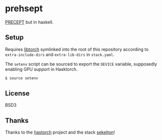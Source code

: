 # prehsept

[PRECEPT](https://github.com/electronics-and-drives/precept) but in haskell.

## Setup

Requires [libtorch](https://pytorch.org/get-started/locally/) symlinked into
the root of this repository according to `extra-include-dirs` and
`extra-lib-dirs` in `stack.yaml`.

The `setenv` script can be sourced to export the `DEVICE` variable, supposedly
enabling GPU support in Hasktorch.

```sh
$ source setenv
```

## License

BSD3

## Thanks

Thanks to the [hastorch](https://github.com/hasktorch/hasktorch) project and
the stack [sekelton](https://github.com/hasktorch/hasktorch-stack-skeleton)!

